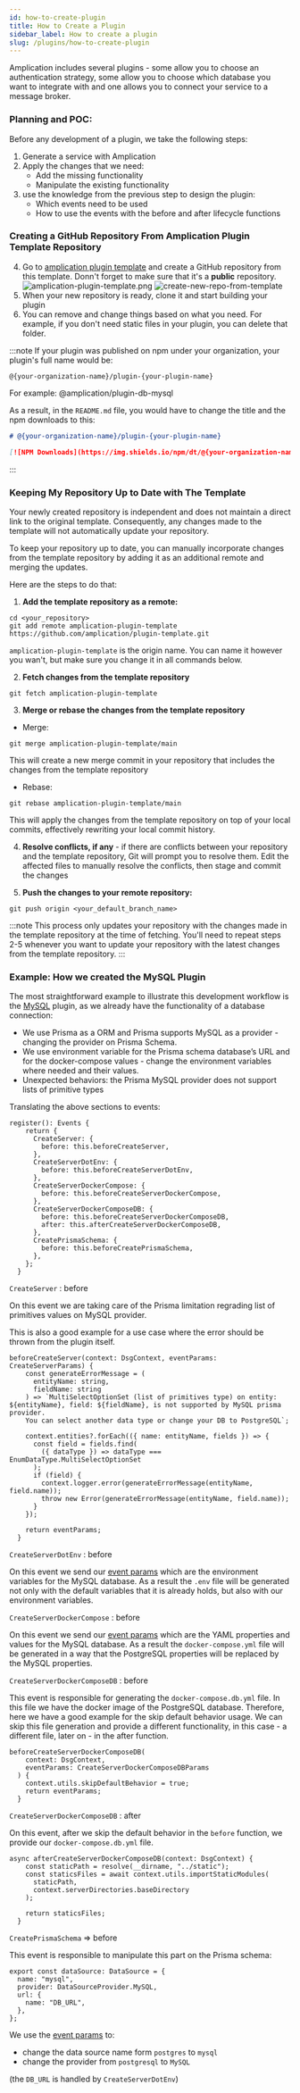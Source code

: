 ```yaml
---
id: how-to-create-plugin
title: How to Create a Plugin
sidebar_label: How to create a plugin
slug: /plugins/how-to-create-plugin
---
```


Amplication includes several plugins - some allow you to choose an authentication strategy, some allow you to choose which database you want to integrate with and one allows you to connect your service to a message broker.

### Planning and POC:
Before any development of a plugin, we take the following steps:

1. Generate a service with Amplication
2. Apply the changes that we need:
   - Add the missing functionality
   - Manipulate the existing functionality
3. use the knowledge from the previous step to design the plugin:
   - Which events need to be used
   - How to use the events with the before and after lifecycle functions

### Creating a GitHub Repository From Amplication Plugin Template Repository
4. Go to [amplication plugin template](https://github.com/amplication/plugin-template) and create a GitHub repository from this template. Donn't forget to make sure that it's a **public** repository.
![amplication-plugin-template.png](.\assets\amplication-plugin-template.png)
![create-new-repo-from-template](.\assets\create-new-repo-from-template.png)
6. When your new repository is ready, clone it and start building your plugin
7. You can remove and change things based on what you need. For example, if you don't need static files in your plugin, you can delete that folder.

:::note
If your plugin was published on npm under your organization, your plugin's full name would be: 

`
@{your-organization-name}/plugin-{your-plugin-name}
`

For example: @amplication/plugin-db-mysql

As a result, in the `README.md` file, you would have to change the title and the npm downloads to this:

```md
# @{your-organization-name}/plugin-{your-plugin-name}

[![NPM Downloads](https://img.shields.io/npm/dt/@{your-organization-name}/plugin-{your-plugin-name})](https://www.npmjs.com/package/plugin-{your-plugin-name})
```

:::

### Keeping My Repository Up to Date with The Template
Your newly created repository is independent and does not maintain a direct link to the original template. Consequently, any changes made to the template will not automatically update your repository.

To keep your repository up to date, you can manually incorporate changes from the template repository by adding it as an additional remote and merging the updates.

Here are the steps to do that:
1. **Add the template repository as a remote:**
```shell
cd <your_repository>
git add remote amplication-plugin-template https://github.com/amplication/plugin-template.git
```
`amplication-plugin-template` is the origin name. You can name it however you wan't, but make sure you change it in all commands below.

2. **Fetch changes from the template repository**
```shell
git fetch amplication-plugin-template
```

3. **Merge or rebase the changes from the template repository**
- Merge:
```shell
git merge amplication-plugin-template/main
```
This will create a new merge commit in your repository that includes the changes from the template repository
- Rebase:
```shell
git rebase amplication-plugin-template/main
```
 This will apply the changes from the template repository on top of your local commits, effectively rewriting your local commit history.
 
 4. **Resolve conflicts, if any** - if there are conflicts between your repository and the template repository, Git will prompt you to resolve them. Edit the affected files to manually resolve the conflicts, then stage and commit the changes
 
 5. **Push the changes to your remote repository:**
 ```shell
 git push origin <your_default_branch_name> 
 ```

:::note
This process only updates your repository with the changes made in the template repository at the time of fetching. You'll need to repeat steps 2-5 whenever you want to update your repository with the latest changes from the template repository.
:::
### Example: How we created the MySQL Plugin

The most straightforward example to illustrate this development workflow is the [MySQL](https://github.com/amplication/plugins/tree/master/plugins/db-mysql) plugin, as we already have the functionality of a database connection:

- We use Prisma as a ORM and Prisma supports MySQL as a provider - changing the provider on Prisma Schema.
- We use environment variable for the Prisma schema database’s URL and for the docker-compose values - change the environment variables where needed and their values.
- Unexpected behaviors: the Prisma MySQL provider does not support lists of primitive types

Translating the above sections to events:

```tsx
register(): Events {
    return {
      CreateServer: {
        before: this.beforeCreateServer,
      },
      CreateServerDotEnv: {
        before: this.beforeCreateServerDotEnv,
      },
      CreateServerDockerCompose: {
        before: this.beforeCreateServerDockerCompose,
      },
      CreateServerDockerComposeDB: {
        before: this.beforeCreateServerDockerComposeDB,
        after: this.afterCreateServerDockerComposeDB,
      },
      CreatePrismaSchema: {
        before: this.beforeCreatePrismaSchema,
      },
    };
  }
```

`CreateServer` : before

On this event we are taking care of the Prisma limitation regrading list of primitives values on MySQL provider.

This is also a good example for a use case where the error should be thrown from the plugin itself.

```tsx
beforeCreateServer(context: DsgContext, eventParams: CreateServerParams) {
    const generateErrorMessage = (
      entityName: string,
      fieldName: string
    ) => `MultiSelectOptionSet (list of primitives type) on entity: ${entityName}, field: ${fieldName}, is not supported by MySQL prisma provider.
    You can select another data type or change your DB to PostgreSQL`;

    context.entities?.forEach(({ name: entityName, fields }) => {
      const field = fields.find(
        ({ dataType }) => dataType === EnumDataType.MultiSelectOptionSet
      );
      if (field) {
        context.logger.error(generateErrorMessage(entityName, field.name));
        throw new Error(generateErrorMessage(entityName, field.name));
      }
    });

    return eventParams;
  }
```

`CreateServerDotEnv` : before

On this event we send our [event params](https://docs.amplication.com/plugins/plugin-events/create-server-dotenv/#event-params) which are the environment variables for the MySQL database. As a result the `.env` file will be generated not only with the default variables that it is already holds, but also with our environment variables.

`CreateServerDockerCompose` : before

On this event we send our [event params](https://docs.amplication.com/plugins/plugin-events/create-server-docker-compose/#event-params) which are the YAML properties and values for the MySQL database. As a result the `docker-compose.yml` file will be generated in a way that the PostgreSQL properties will be replaced by the MySQL properties.

`CreateServerDockerComposeDB` : before

This event is responsible for generating the `docker-compose.db.yml` file. In this file we have the docker image of the PostgreSQL database. Therefore, here we have a good example for the skip default behavior usage. We can skip this file generation and provide a different functionality, in this case - a different file, later on - in the after function.

```tsx
beforeCreateServerDockerComposeDB(
    context: DsgContext,
    eventParams: CreateServerDockerComposeDBParams
  ) {
    context.utils.skipDefaultBehavior = true;
    return eventParams;
  }
```

`CreateServerDockerComposeDB` : after

On this event, after we skip the default behavior in the `before` function, we provide our `docker-compose.db.yml` file.

```tsx
async afterCreateServerDockerComposeDB(context: DsgContext) {
    const staticPath = resolve(__dirname, "../static");
    const staticsFiles = await context.utils.importStaticModules(
      staticPath,
      context.serverDirectories.baseDirectory
    );

    return staticsFiles;
  }
```

`CreatePrismaSchema` ⇒ before

This event is responsible to manipulate this part on the Prisma schema:

```tsx
export const dataSource: DataSource = {
  name: "mysql",
  provider: DataSourceProvider.MySQL,
  url: {
    name: "DB_URL",
  },
};
```

We use the [event params](https://docs.amplication.com/plugins/plugin-events/create-prisma-schema/#event-params) to:

- change the data source name form `postgres` to `mysql`
- change the provider from `postgresql` to `MySQL`

(the `DB_URL` is handled by `CreateServerDotEnv`)
